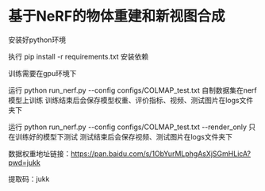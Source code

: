 # 基于NeRF的物体重建和新视图合成

安装好python环境

执行 pip install -r requirements.txt 安装依赖

训练需要在gpu环境下

运行 python run_nerf.py --config configs/COLMAP_test.txt
自制数据集在nerf模型上训练
训练结束后会保存模型权重、评价指标、视频、测试图片在logs文件夹下

运行 python run_nerf.py --config configs/COLMAP_test.txt --render_only
只在训练好的模型下测试
测试结束后会保存视频、测试图片在logs文件夹下



数据权重地址链接：https://pan.baidu.com/s/1ObYurMLphgAsXjSGmHLicA?pwd=jukk 

提取码：jukk